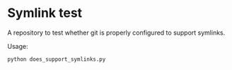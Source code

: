 # Symlink test

A repository to test whether git is properly configured to support symlinks.

Usage:

    python does_support_symlinks.py
